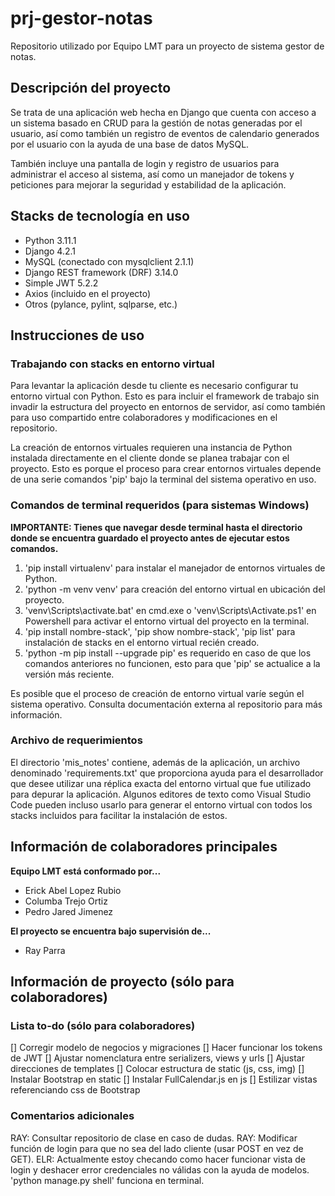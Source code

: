 # prj-gestor-notas
Repositorio utilizado por Equipo LMT para un proyecto de sistema gestor de notas.


## Descripción del proyecto
Se trata de una aplicación web hecha en Django que cuenta con acceso a un sistema basado en CRUD para la gestión de notas generadas por el usuario, así como también un registro de eventos de calendario generados por el usuario con la ayuda de una base de datos MySQL.

También incluye una pantalla de login y registro de usuarios para administrar el acceso al sistema, así como un manejador de tokens y peticiones para mejorar la seguridad y estabilidad de la aplicación.


## Stacks de tecnología en uso
- Python 3.11.1
- Django 4.2.1
- MySQL (conectado con mysqlclient 2.1.1)
- Django REST framework (DRF) 3.14.0
- Simple JWT 5.2.2
- Axios (incluido en el proyecto)
- Otros (pylance, pylint, sqlparse, etc.)


## Instrucciones de uso
### Trabajando con stacks en entorno virtual
Para levantar la aplicación desde tu cliente es necesario configurar tu entorno virtual con Python.
Esto es para incluir el framework de trabajo sin invadir la estructura del proyecto en entornos de servidor, así como también para uso compartido entre colaboradores y modificaciones en el repositorio.

La creación de entornos virtuales requieren una instancia de Python instalada directamente en el cliente donde se planea trabajar con el proyecto. Esto es porque el proceso para crear entornos virtuales depende de una serie comandos 'pip' bajo la terminal del sistema operativo en uso. 

### Comandos de terminal requeridos **(para sistemas Windows)**
**IMPORTANTE: Tienes que navegar desde terminal hasta el directorio donde se encuentra guardado el proyecto antes de ejecutar estos comandos.**
1. 'pip install virtualenv' para instalar el manejador de entornos virtuales de Python.
2. 'python -m venv venv' para creación del entorno virtual en ubicación del proyecto.
3. 'venv\Scripts\activate.bat' en cmd.exe o 'venv\Scripts\Activate.ps1' en Powershell para activar el entorno virtual del proyecto en la terminal.
3. 'pip install nombre-stack', 'pip show nombre-stack', 'pip list' para instalación de stacks en el entorno virtual recién creado.
0. 'python -m pip install --upgrade pip' es requerido en caso de que los comandos anteriores no funcionen, esto para que 'pip' se actualice a la versión más reciente.

Es posible que el proceso de creación de entorno virtual varíe según el sistema operativo. Consulta documentación externa al repositorio para más información.

### Archivo de requerimientos
El directorio 'mis_notes' contiene, además de la aplicación, un archivo denominado 'requirements.txt' que proporciona ayuda para el desarrollador que desee utilizar una réplica exacta del entorno virtual que fue utilizado para depurar la aplicación. Algunos editores de texto como Visual Studio Code pueden incluso usarlo para generar el entorno virtual con todos los stacks incluidos para facilitar la instalación de estos.


## Información de colaboradores principales
**Equipo LMT está conformado por...**
- Erick Abel Lopez Rubio
- Columba Trejo Ortiz
- Pedro Jared Jimenez

**El proyecto se encuentra bajo supervisión de...**
- Ray Parra


## Información de proyecto (sólo para colaboradores)
### Lista to-do (sólo para colaboradores)
[] Corregir modelo de negocios y migraciones
[] Hacer funcionar los tokens de JWT
[] Ajustar nomenclatura entre serializers, views y urls
[] Ajustar direcciones de templates
[] Colocar estructura de static (js, css, img)
[] Instalar Bootstrap en static
[] Instalar FullCalendar.js en js
[] Estilizar vistas referenciando css de Bootstrap

### Comentarios adicionales
RAY: Consultar repositorio de clase en caso de dudas.
RAY: Modificar función de login para que no sea del lado cliente (usar POST en vez de GET).
ELR: Actualmente estoy checando como hacer funcionar vista de login y deshacer error credenciales no válidas con la ayuda de modelos. 'python manage.py shell' funciona en terminal.